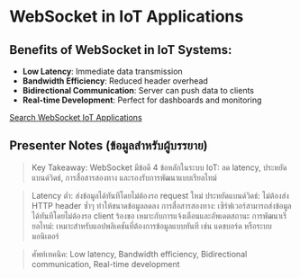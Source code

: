 # WebSocket in IoT Applications

## Benefits of WebSocket in IoT Systems:

- **Low Latency**: Immediate data transmission
- **Bandwidth Efficiency**: Reduced header overhead
- **Bidirectional Communication**: Server can push data to clients
- **Real-time Development**: Perfect for dashboards and monitoring

[Search WebSocket IoT Applications](https://www.google.com/search?q=WebSocket+IoT+applications&tbm=isch)

## Presenter Notes (ข้อมูลสำหรับผู้บรรยาย)

> Key Takeaway: WebSocket มีข้อดี 4 ข้อหลักในระบบ IoT: ลด latency, ประหยัดแบนด์วิดธ์, การสื่อสารสองทาง และรองรับการพัฒนาแบบเรียลไทม์

> Latency ต่ำ: ส่งข้อมูลได้ทันทีโดยไม่ต้องรอ request ใหม่
> ประหยัดแบนด์วิดธ์: ไม่ต้องส่ง HTTP header ซ้ำๆ ทำให้ขนาดข้อมูลลดลง
> การสื่อสารสองทาง: เซิร์ฟเวอร์สามารถส่งข้อมูลได้ทันทีโดยไม่ต้องรอ client ร้องขอ เหมาะกับการแจ้งเตือนและอัพเดตสถานะ
> การพัฒนาเรียลไทม์: เหมาะสำหรับแอปพลิเคชันที่ต้องการข้อมูลแบบทันที เช่น แดชบอร์ด หรือระบบมอนิเตอร์

> ศัพท์เทคนิค: Low latency, Bandwidth efficiency, Bidirectional communication, Real-time development
